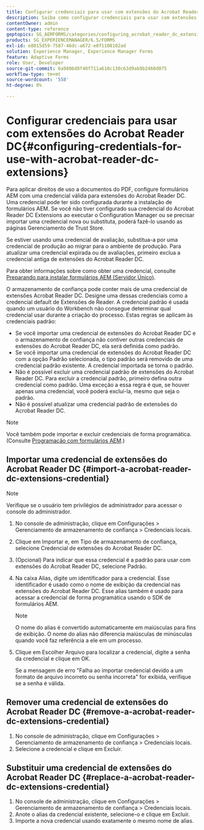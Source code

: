 ```yaml
---
title: Configurar credenciais para usar com extensões do Acrobat Reader DC
description: Saiba como configurar credenciais para usar com extensões do Acrobat Reader DC.
contentOwner: admin
content-type: reference
geptopics: SG_AEMFORMS/categories/configuring_acrobat_reader_dc_extensions
products: SG_EXPERIENCEMANAGER/6.5/FORMS
exl-id: e8015d59-7587-46dc-a672-e0f1108102ad
solution: Experience Manager, Experience Manager Forms
feature: Adaptive Forms
role: User, Developer
source-git-commit: 6a9806d8f40f711a610c130c63d9ab9b2460d075
workflow-type: tm+mt
source-wordcount: '558'
ht-degree: 0%

---
```


# Configurar credenciais para usar com extensões do Acrobat Reader DC{#configuring-credentials-for-use-with-acrobat-reader-dc-extensions}

Para aplicar direitos de uso a documentos do PDF, configure formulários AEM com uma credencial válida para extensões do Acrobat Reader DC. Uma credencial pode ter sido configurada durante a instalação de formulários AEM. Se você não tiver configurado sua credencial do Acrobat Reader DC Extensions ao executar o Configuration Manager ou se precisar importar uma credencial nova ou substituta, poderá fazê-lo usando as páginas Gerenciamento de Trust Store.

Se estiver usando uma credencial de avaliação, substitua-a por uma credencial de produção ao migrar para o ambiente de produção. Para atualizar uma credencial expirada ou de avaliações, primeiro exclua a credencial antiga de extensões do Acrobat Reader DC.

Para obter informações sobre como obter uma credencial, consulte [Preparando para instalar formulários AEM (Servidor Único)](https://helpx.adobe.com/pdf/aem-forms/6-3/prepare-install-single-server.pdf).

O armazenamento de confiança pode conter mais de uma credencial de extensões Acrobat Reader DC. Designe uma dessas credenciais como a credencial default de Extensões de Reader. A credencial padrão é usada quando um usuário do Workbench não consegue determinar qual credencial usar durante a criação do processo. Estas regras se aplicam às credenciais padrão:

* Se você importar uma credencial de extensões do Acrobat Reader DC e o armazenamento de confiança não contiver outras credenciais de extensões do Acrobat Reader DC, ela será definida como padrão.
* Se você importar uma credencial de extensões do Acrobat Reader DC com a opção Padrão selecionada, o tipo padrão será removido de uma credencial padrão existente. A credencial importada se torna o padrão.
* Não é possível excluir uma credencial padrão de extensões do Acrobat Reader DC. Para excluir a credencial padrão, primeiro defina outra credencial como padrão. Uma exceção a essa regra é que, se houver apenas uma credencial, você poderá excluí-la, mesmo que seja o padrão.
* Não é possível atualizar uma credencial padrão de extensões do Acrobat Reader DC.

>[!NOTE]
>
>Você também pode importar e excluir credenciais de forma programática. (Consulte [Programação com formulários AEM](https://experienceleague.adobe.com/docs/experience-manager-release-information/aem-release-updates/previous-updates/aem-previous-versions.html?lang=pt-BR).)

## Importar uma credencial de extensões do Acrobat Reader DC {#import-a-acrobat-reader-dc-extensions-credential}

>[!NOTE]
> 
> Verifique se o usuário tem privilégios de administrador para acessar o console do administrador.

1. No console de administração, clique em Configurações > Gerenciamento de armazenamento de confiança > Credenciais locais.
1. Clique em Importar e, em Tipo de armazenamento de confiança, selecione Credencial de extensões do Acrobat Reader DC.
1. (Opcional) Para indicar que essa credencial é a padrão para usar com extensões do Acrobat Reader DC, selecione Padrão.
1. Na caixa Alias, digite um identificador para a credencial. Esse identificador é usado como o nome de exibição da credencial nas extensões do Acrobat Reader DC. Esse alias também é usado para acessar a credencial de forma programática usando o SDK de formulários AEM.

   >[!NOTE]
   >
   >O nome do alias é convertido automaticamente em maiúsculas para fins de exibição. O nome do alias não diferencia maiúsculas de minúsculas quando você faz referência a ele em um processo.

1. Clique em Escolher Arquivo para localizar a credencial, digite a senha da credencial e clique em OK.

   Se a mensagem de erro &quot;Falha ao importar credencial devido a um formato de arquivo incorreto ou senha incorreta&quot; for exibida, verifique se a senha é válida.

## Remover uma credencial de extensões do Acrobat Reader DC {#remove-a-acrobat-reader-dc-extensions-credential}

1. No console de administração, clique em Configurações > Gerenciamento de armazenamento de confiança > Credenciais locais.
1. Selecione a credencial e clique em Excluir.

## Substituir uma credencial de extensões do Acrobat Reader DC {#replace-a-acrobat-reader-dc-extensions-credential}

1. No console de administração, clique em Configurações > Gerenciamento de armazenamento de confiança > Credenciais locais.
1. Anote o alias da credencial existente, selecione-o e clique em Excluir.
1. Importe a nova credencial usando exatamente o mesmo nome de alias.
